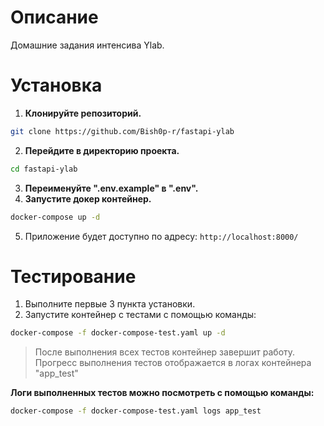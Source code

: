 <h1>Описание</h1>

Домашние задания интенсива Ylab.

<h1>Установка</h1>

1. **Клонируйте репозиторий.**
```bash
git clone https://github.com/Bish0p-r/fastapi-ylab
```
2. **Перейдите в директорию проекта.**
```bash
cd fastapi-ylab
```
3. **Переименуйте ".env.example" в ".env".**
4. **Запустите докер контейнер.**
```bash
docker-compose up -d
```
5. Приложение будет доступно по адресу: `http://localhost:8000/`

<h1>Тестирование</h1>

1. Выполните первые 3 пункта установки.
2. Запустите контейнер с тестами с помощью команды:
```bash
docker-compose -f docker-compose-test.yaml up -d
```
>После выполнения всех тестов контейнер завершит работу.
> Прогресс выполнения тестов отображается в логах контейнера "app_test"

**Логи выполненных тестов можно посмотреть с помощью команды:**
```bash
docker-compose -f docker-compose-test.yaml logs app_test 
```

